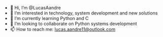 - 👋 Hi, I’m @LucasAandre
- 👀 I’m interested in technology, system development and new solutions
- 🌱 I’m currently learning Python and C
- 💞️ I’m looking to collaborate on Python systems development
- 📫 How to reach me: lucas.aandre11@outlook.com

<!---
LucasAandre/LucasAandre is a ✨ special ✨ repository because its `README.md` (this file) appears on your GitHub profile.
You can click the Preview link to take a look at your changes.
--->
